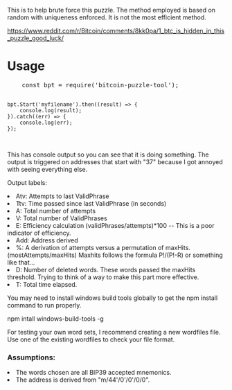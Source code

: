 This is to help brute force this puzzle. The method employed is based on random with uniqueness enforced. It is not the most efficient method.

https://www.reddit.com/r/Bitcoin/comments/8kk0pa/1_btc_is_hidden_in_this_puzzle_good_luck/

<h1>Usage</h1>
<pre>
    const bpt = require('bitcoin-puzzle-tool');

    bpt.Start('myfilename').then((result) => {
        console.log(result);
    }).catch((err) => {
        console.log(err);
    });
</pre>


This has console output so you can see that it is doing something. The output is triggered on addresses that start with "37" because I got annoyed with seeing everything else.

Output labels:

<ls>
<li>Atv: Attempts to last ValidPhrase</li>
<li>Ttv: Time passed since last ValidPhrase (in seconds)</li>
<li>A: Total number of attempts</li>
<li>V: Total number of ValidPhrases</li>
<li>E: Efficiency calculation (validPhrases/attempts)*100 -- This is a poor indicator of efficiency.</li>
<li>Add: Address derived</li>
<li>%: A derivation of attempts versus a permutation of maxHits. (mostAttempts/maxHits) Maxhits follows the formula P!/(P!-R) or something like that...</li>
<li>D: Number of deleted words. These words passed the maxHits threshold. Trying to think of a way to make this part more effective.</li>
<li>T: Total time elapsed.</li>
</ls>

You may need to install windows build tools globally to get the npm install command to run properly.

npm intall windows-build-tools -g

For testing your own word sets, I recommend creating a new wordfiles file. Use one of the existing wordfiles to check your file format.

<h3>Assumptions: </h3>
<ls>
<li>The words chosen are all BIP39 accepted mnemonics.</li>
<li>The address is derived from "m/44'/0'/0'/0/0".</li>
</ls>